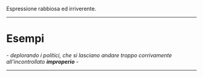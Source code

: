 Espressione rabbiosa ed irriverente.

----------------------------------------------------------------

# Esempi
_- deplorando i politici, che si lasciano andare troppo corrivamente all'incontrollato **improperio** -_

----------------------------------------------------------------